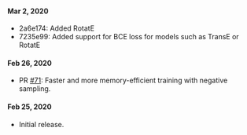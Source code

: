 #### Mar 2, 2020
- 2a6e174: Added RotatE
- 7235e99: Added support for BCE loss for models such as TransE or RotatE

#### Feb 26, 2020
- PR [#71](https://github.com/uma-pi1/kge/pull/71): Faster and more memory-efficient training with negative sampling.


#### Feb 25, 2020

- Initial release.
